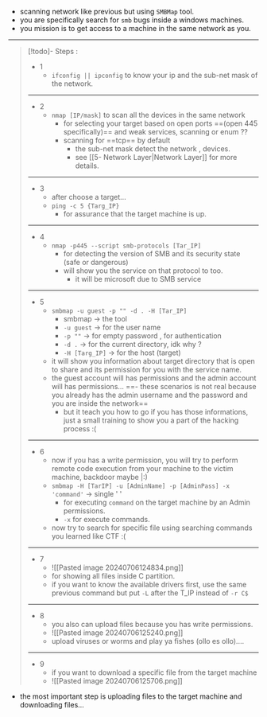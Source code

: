 
- scanning network like previous but using `SMBMap` tool.
- you are specifically search for `smb` bugs inside a windows machines.
- you mission is to get access to a machine in the same network as you. 
---
>[!todo]- Steps :
>- 1
>	- `ifconfig || ipconfig` to know your ip and the sub-net mask of the network.
>---
>- 2
>	- `nmap [IP/mask]` to scan all the devices in the same network
>		- for selecting your target based on open ports ==(open 445 specifically)== and weak services, scanning or enum ??
>		- scanning for ==tcp== by default
>			- the sub-net mask detect the network , devices.
>			- see [[5- Network Layer|Network Layer]] for more details.
>---
>- 3 
>	- after choose a target...
>	- `ping -c 5 {Targ_IP}`
>		- for assurance that the target machine is up.
>---
>- 4 
>	- `nmap -p445 --script smb-protocols [Tar_IP]`
>		- for detecting the version of SMB and its security state (safe or dangerous)
>		- will show you the service on that protocol to too.
>			- it will be microsoft due to SMB service
>---
>- 5
>	- `smbmap -u guest -p "" -d . -H [Tar_IP]`
>		- smbmap -> the tool
>		- `-u guest` -> for the user name
>		- `-p ""` -> for empty password , for authentication
>		- `-d .` -> for the current directory, idk why ?
>		- `-H [Targ_IP]` -> for the host (target)
>	- it will show you information about target directory that is open to share and its permission for you with the service name.
>	- the guest account will has permissions and the admin account will has permissions...
>	==- these scenarios is not real because you already has the admin username and the password and you are inside the network==
>		- but it teach you how to go if you has those informations, just a small training to show you a part of the hacking process :( 
>---
>- 6 
>	- now if you has a write permission, you will try to perform remote code execution from your machine to the victim machine, backdoor maybe |:)
>	- `smbmap -H [TarIP] -u [AdminName] -p [AdminPass] -x 'command'` -> single ' '
>		- for executing `command` on the target machine by an Admin permissions.
>		- `-x` for execute commands.
>	- now try to search for specific file using searching commands you learned like CTF :(
>---
>- 7
>	- ![[Pasted image 20240706124834.png]]
>	- for showing all files inside C partition.
>	- if you want to know the available drivers first, use the same previous command but put `-L` after the T_IP instead of `-r C$`
>---
>- 8
>	- you also can upload files because you has write permissions.
>	- ![[Pasted image 20240706125240.png]]
>	- upload viruses or worms and play ya fishes (ollo es ollo)....
>---
>- 9
>	- if you want to download a specific file from the target machine
>	- ![[Pasted image 20240706125706.png]]


- the most important step is uploading files to the target machine and downloading files...
